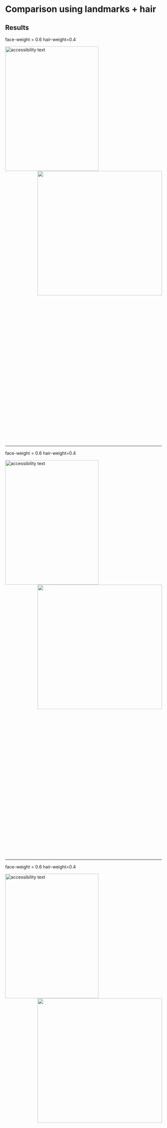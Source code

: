 # Comparison using landmarks + hair

## Results ##

<div style="height:1300">
 <p> face-weight = 0.6 hair-weight=0.4 </p>
<img src="https://github.com/PrasadM96/Doppelganger-Cartoon-CO425/blob/main/comparison_landmarks_and_hair/Results/Result1/Hiro_real2.jpg" width=300 height=400 alt="accessibility text">
 <span> <img align="right" src="https://github.com/PrasadM96/Doppelganger-Cartoon-CO425/blob/main/comparison_landmarks_and_hair/Results/Result1/hiro_result.png" height=400> </span>
</div>
<hr>
<div style="height:1300">
 <p> face-weight = 0.6 hair-weight=0.4 </p>
<img src="https://github.com/PrasadM96/Doppelganger-Cartoon-CO425/blob/main/comparison_landmarks_and_hair/Results/Result2/rapunzel_real5.jpg" width=300 height=400 alt="accessibility text">
 <span> <img align="right" src="https://github.com/PrasadM96/Doppelganger-Cartoon-CO425/blob/main/comparison_landmarks_and_hair/Results/Result2/Figure_1.png" height=400> </span>
</div>
<hr>

<div style="height:1300">
 <p> face-weight = 0.6 hair-weight=0.4 </p>
<img src="https://github.com/PrasadM96/Doppelganger-Cartoon-CO425/blob/main/comparison_landmarks_and_hair/Results/Result3/Prince_hans_real1.jpg" width=300 height=400 alt="accessibility text">
 <span> <img align="right" src="https://github.com/PrasadM96/Doppelganger-Cartoon-CO425/blob/main/comparison_landmarks_and_hair/Results/Result3/prince_hans.png" height=400> </span>
</div>
<hr>
<div style="height:1300">
 <p> face-weight = 0.8 hair-weight=0.2 </p>
<img src="https://github.com/PrasadM96/Doppelganger-Cartoon-CO425/blob/main/comparison_landmarks_and_hair/Results/Result10/alice.jpg" width=300 height=400 alt="accessibility text">
 <span> <img align="right" src="https://github.com/PrasadM96/Doppelganger-Cartoon-CO425/blob/main/comparison_landmarks_and_hair/Results/Result10/alice_match.png" height=400> </span>
</div>
<hr>
<div style="height:1300">
  <p> face-weight = 0.8 hair-weight=0.2 </p>
<img src="https://github.com/PrasadM96/Doppelganger-Cartoon-CO425/blob/main/comparison_landmarks_and_hair/Results/Result4/hiccup.jpg" width=300 height=400 alt="accessibility text">
 <span> <img align="right" src="https://github.com/PrasadM96/Doppelganger-Cartoon-CO425/blob/main/comparison_landmarks_and_hair/Results/Result4/hiccup_match.png" height=400> </span>
</div>
<hr>
<div style="height:1300">
  <p> face-weight = 0.8 hair-weight=0.2 </p>
<img src="https://github.com/PrasadM96/Doppelganger-Cartoon-CO425/blob/main/comparison_landmarks_and_hair/Results/Result5/eric.jpg" width=300 height=400 alt="accessibility text">
 <span> <img align="right" src="https://github.com/PrasadM96/Doppelganger-Cartoon-CO425/blob/main/comparison_landmarks_and_hair/Results/Result5/eric_match.png" height=400> </span>
</div>
<hr>
<div style="height:1300">
  <p> face-weight = 0.8 hair-weight=0.2 </p>
<img src="https://github.com/PrasadM96/Doppelganger-Cartoon-CO425/blob/main/comparison_landmarks_and_hair/Results/Result6/slivermist.jpg" width=300 height=400 alt="accessibility text">
 <span> <img align="right" src="https://github.com/PrasadM96/Doppelganger-Cartoon-CO425/blob/main/comparison_landmarks_and_hair/Results/Result6/slivermist_match.png" height=400> </span>
</div>
<hr>
<div style="height:1300">
  <p> face-weight = 0.8 hair-weight=0.2 </p>
<img src="https://github.com/PrasadM96/Doppelganger-Cartoon-CO425/blob/main/comparison_landmarks_and_hair/Results/Result7/jackfrost_2.jpg" width=300 height=400 alt="accessibility text">
 <span> <img align="right" src="https://github.com/PrasadM96/Doppelganger-Cartoon-CO425/blob/main/comparison_landmarks_and_hair/Results/Result7/jackfrost_2_match.png" height=400> </span>
</div>
<hr>
<div style="height:1300">
   <p> face-weight = 0.8 hair-weight=0.2 </p>
<img src="https://github.com/PrasadM96/Doppelganger-Cartoon-CO425/blob/main/comparison_landmarks_and_hair/Results/Result8/rapunzel.jpg" width=300 height=400 alt="accessibility text">
 <span> <img align="right" src="https://github.com/PrasadM96/Doppelganger-Cartoon-CO425/blob/main/comparison_landmarks_and_hair/Results/Result8/rapunzel_match.png" height=400> </span>
</div>
<hr>
<div style="height:1300">
   <p> face-weight = 0.8 hair-weight=0.2 </p>
<img src="https://github.com/PrasadM96/Doppelganger-Cartoon-CO425/blob/main/comparison_landmarks_and_hair/Results/Result9/images.jpg" width=300 height=400 alt="accessibility text">
 <span> <img align="right" src="https://github.com/PrasadM96/Doppelganger-Cartoon-CO425/blob/main/comparison_landmarks_and_hair/Results/Result9/images_match.png" height=400> </span>
</div>
<hr>

